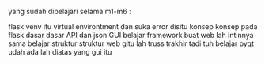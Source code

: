 yang sudah dipelajari selama m1-m6 :

flask
venv itu virtual environtment dan suka error disitu
konsep konsep pada flask
dasar dasar API dan json
GUI
belajar framework 
buat web lah intinnya sama belajar struktur struktur web gitu lah 
truss trakhir tadi tuh belajar pyqt udah ada lah diatas yang gui itu 

